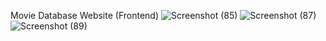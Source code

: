 Movie Database Website (Frontend)
![Screenshot (85)](https://github.com/justrifat/movieist/assets/61563706/976858dc-c43c-4fd6-bb47-0e1596c51371)
![Screenshot (87)](https://github.com/justrifat/movieist/assets/61563706/242788bd-16dc-444e-9099-112c974d2d7a)
![Screenshot (89)](https://github.com/justrifat/movieist/assets/61563706/2d95eb31-0170-450e-8573-848a2e2aa9d9)
